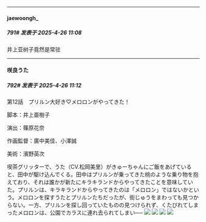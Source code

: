 ﻿
*****

####  jaewoongh_  
##### 791#       发表于 2025-4-26 11:08

井上亚树子竟然是常驻


*****

####  咲良うた  
##### 792#       发表于 2025-4-26 11:12

第12話　プリルン大好き♡メロロンがやってきた！

脚本：井上亜樹子

演出：篠原花奈

作画監督：廣中美佳、小澤誠

美術：濱野英次

喫茶グリッターで、うた（CV.松岡美里）がきゅーちゃんにご飯をあげていると、田中が駆け込んでくる。田中はプリルンが乗ってきた桃のような乗り物を抱えており、それは誰かが新たにキラキランドからやってきたことを意味していた。プリルンは、キラキランドからやってきたのは「メロロン」ではないかという。メロロンを探すうたとプリルンたちだったが、街じゅうをまわっても見つからない。一方、プリルンを探し回っていたものの見つけられず、くたびれてしまったメロロンは、公園でカラスに連れ去られてしまい──
<img src="https://files.catbox.moe/ocprl1.jpg" referrerpolicy="no-referrer">
<img src="https://files.catbox.moe/a1ak4n.jpg" referrerpolicy="no-referrer">
<img src="https://files.catbox.moe/lngavu.jpg" referrerpolicy="no-referrer">
<img src="https://files.catbox.moe/uzdkwg.jpg" referrerpolicy="no-referrer">

